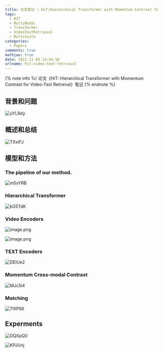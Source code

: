 ```yaml
---
title: 论文笔记 | HiT:Hierarchical Transformer with Momentum Contrast for Video-Text Retrieval
tags:
  - HiT
  - MultiModal
  - Transformer
  - VideoTextRetrieval
  - MultiScale
categories:
  - Papers
comments: true
mathjax: true
date: 2021-11-09 13:34:18
urlname: hit-video-text-retrieval
---
```


<meta name="referrer" content="no-referrer" />

{% note info %}
论文《HiT: Hierarchical Transformer with Momentum Contrast for Video-Text Retrieval》笔记
{% endnote %}
<!--more-->
## 背景和问题

![uYL9dy](https://raw.githubusercontent.com/HanielF/ImageRepo/main/blog/uYL9dy.png)

## 概述和总结

![TXxIFJ](https://raw.githubusercontent.com/HanielF/ImageRepo/main/blog/TXxIFJ.png)

## 模型和方法

### The pipeline of our method.

 ![m5sYRB](https://raw.githubusercontent.com/HanielF/ImageRepo/main/blog/m5sYRB.png)

### Hierarchical Transformer

![kG5TdK](https://raw.githubusercontent.com/HanielF/ImageRepo/main/blog/kG5TdK.png)

### Video Encoders

![image.png](https://note.youdao.com/yws/res/2040/WEBRESOURCE457659e8a29d6ef7b449e583199d12df)

![image.png](https://note.youdao.com/yws/res/2041/WEBRESOURCEcda631d6e0ecf57e30c583f8359795f0)

### TEXT Encoders

![DElUe2](https://raw.githubusercontent.com/HanielF/ImageRepo/main/blog/DElUe2.png)

### Momentum Cross-modal Contrast

![MJc5i4](https://raw.githubusercontent.com/HanielF/ImageRepo/main/blog/MJc5i4.png)

### Matching

![7lXP9X](https://raw.githubusercontent.com/HanielF/ImageRepo/main/blog/7lXP9X.png)

## Experments

![DQXpQ0](https://raw.githubusercontent.com/HanielF/ImageRepo/main/blog/DQXpQ0.png)

![KPJUnj](https://raw.githubusercontent.com/HanielF/ImageRepo/main/blog/KPJUnj.png)